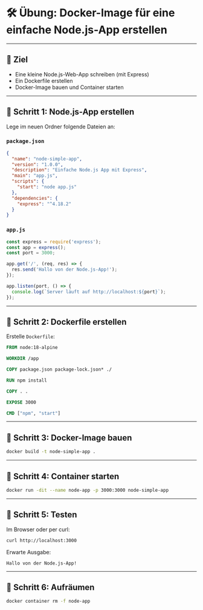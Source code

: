 
# 🛠️ Übung: Docker-Image für eine einfache Node.js-App erstellen

---

## 🎯 Ziel

* Eine kleine Node.js-Web-App schreiben (mit Express)
* Ein Dockerfile erstellen
* Docker-Image bauen und Container starten

---

## 📁 Schritt 1: Node.js-App erstellen

Lege im neuen Ordner folgende Dateien an:

### `package.json`

```json
{
  "name": "node-simple-app",
  "version": "1.0.0",
  "description": "Einfache Node.js App mit Express",
  "main": "app.js",
  "scripts": {
    "start": "node app.js"
  },
  "dependencies": {
    "express": "^4.18.2"
  }
}
```

### `app.js`

```js
const express = require('express');
const app = express();
const port = 3000;

app.get('/', (req, res) => {
  res.send('Hallo von der Node.js-App!');
});

app.listen(port, () => {
  console.log(`Server läuft auf http://localhost:${port}`);
});
```

---

## 📁 Schritt 2: Dockerfile erstellen

Erstelle `Dockerfile`:

```dockerfile
FROM node:18-alpine

WORKDIR /app

COPY package.json package-lock.json* ./

RUN npm install

COPY . .

EXPOSE 3000

CMD ["npm", "start"]
```

---

## 📁 Schritt 3: Docker-Image bauen

```bash
docker build -t node-simple-app .
```

---

## 📁 Schritt 4: Container starten

```bash
docker run -dit --name node-app -p 3000:3000 node-simple-app
```

---

## 📁 Schritt 5: Testen

Im Browser oder per curl:

```bash
curl http://localhost:3000
```

Erwarte Ausgabe:

```
Hallo von der Node.js-App!
```

---

## 📁 Schritt 6: Aufräumen

```bash
docker container rm -f node-app
```
